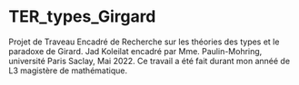 # TER_types_Girgard

Projet de Traveau Encadré de Recherche sur les théories des types et le paradoxe de Girard.
Jad Koleilat encadré par Mme. Paulin-Mohring, université Paris Saclay, Mai 2022.
Ce travail a été fait durant mon annéé de L3 magistère de mathématique. 
